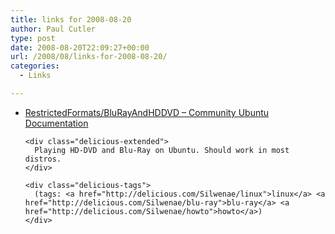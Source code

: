 ```yaml
---
title: links for 2008-08-20
author: Paul Cutler
type: post
date: 2008-08-20T22:09:27+00:00
url: /2008/08/links-for-2008-08-20/
categories:
  - Links

---
```

<ul class="delicious">
  <li>
    <div class="delicious-link">
      <a href="https://help.ubuntu.com/community/RestrictedFormats/BluRayAndHDDVD">RestrictedFormats/BluRayAndHDDVD &#8211; Community Ubuntu Documentation</a>
    </div>
    
    <div class="delicious-extended">
      Playing HD-DVD and Blu-Ray on Ubuntu. Should work in most distros.
    </div>
    
    <div class="delicious-tags">
      (tags: <a href="http://delicious.com/Silwenae/linux">linux</a> <a href="http://delicious.com/Silwenae/blu-ray">blu-ray</a> <a href="http://delicious.com/Silwenae/howto">howto</a>)
    </div>
  </li>
</ul>